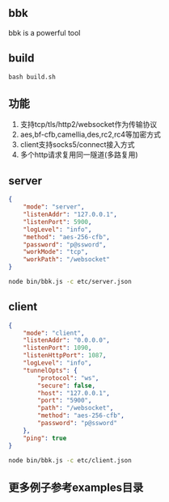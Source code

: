 ## bbk

bbk is a powerful tool

## build

```shell script
bash build.sh
```



## 功能


1. 支持tcp/tls/http2/websocket作为传输协议
2. aes,bf-cfb,camellia,des,rc2,rc4等加密方式
3. client支持socks5/connect接入方式
4. 多个http请求复用同一隧道(多路复用)
## server

```json
{
    "mode": "server",
    "listenAddr": "127.0.0.1",
    "listenPort": 5900,
    "logLevel": "info",
    "method": "aes-256-cfb",
    "password": "p@ssword",
    "workMode": "tcp",
    "workPath": "/websocket"
}

```

```sh
node bin/bbk.js -c etc/server.json
```

## client

```json
{
    "mode": "client",
    "listenAddr": "0.0.0.0",
    "listenPort": 1090,
    "listenHttpPort": 1087,
    "logLevel": "info",
    "tunnelOpts": {
        "protocol": "ws",
        "secure": false,
        "host": "127.0.0.1",
        "port": "5900",
        "path": "/websocket",
        "method": "aes-256-cfb",
        "password": "p@ssword"
    },
    "ping": true
}

```

```sh
node bin/bbk.js -c etc/client.json
```

## 更多例子参考examples目录
